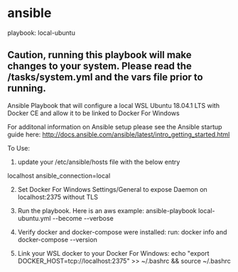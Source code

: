 # ansible

playbook: local-ubuntu

## Caution, running this playbook will make changes to your system.   Please read the /tasks/system.yml and the vars file prior to running.  

Ansible Playbook that will configure a local WSL Ubuntu 18.04.1 LTS with Docker CE and allow it to be linked to Docker For Windows


For additonal information on Ansible setup please see the Ansible startup guide here:   http://docs.ansible.com/ansible/latest/intro_getting_started.html


To Use:

1. update your /etc/ansible/hosts file with the below entry

localhost ansible_connection=local

2.  Set Docker For Windows Settings/General to expose Daemon on localhost:2375 without TLS
  
3.  Run the playbook.  Here is an aws example:   ansible-playbook local-ubuntu.yml  --become --verbose

4.  Verify docker and docker-compose were installed:   run:  docker info  and docker-compose --version  

5.  Link your WSL docker to your Docker For Windows:  echo "export DOCKER_HOST=tcp://localhost:2375" >> ~/.bashrc && source ~/.bashrc
                              



